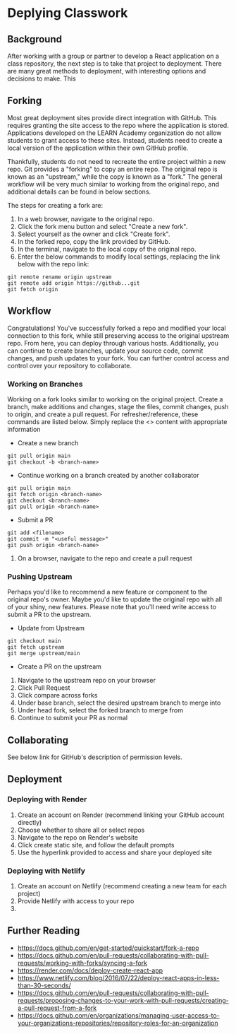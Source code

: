 # Deplying Classwork

## Background
After working with a group or partner to develop a React application on a class repository, the next step is to take that project to deployment. There are many great methods to deployment, with interesting options and decisions to make. This 

## Forking
Most great deployment sites provide direct integration with GitHub. This requires granting the site access to the repo where the application is stored. Applications developed on the LEARN Academy organization do not allow students to grant access to these sites. Instead, students need to create a local version of the application within their own GitHub profile.

Thankfully, students do not need to recreate the entire project within a new repo. Git provides a "forking" to copy an entire repo. The original repo is known as an "upstream," while the copy is known as a "fork." The general workflow will be very much similar to working from the original repo, and additional details can be found in below sections.

The steps for creating a fork are:
1. In a web browser, navigate to the original repo.
1. Click the fork menu button and select "Create a new fork".
1. Select yourself as the owner and click "Create fork".
1. In the forked repo, copy the link provided by GitHub.
1. In the terminal, navigate to the local copy of the original repo.
1. Enter the below commands to modify local settings, replacing the link below with the repo link:

```console
git remote rename origin upstream
git remote add origin https://github...git
git fetch origin
```

## Workflow
Congratulations! You've successfully forked a repo and modified your local connection to this fork, while still preserving access to the original upstream repo. From here, you can deploy through various hosts. Additionally, you can continue to create branches, update your source code, commit changes, and push updates to your fork. You can further control access and control over your repository to collaborate.

### Working on Branches
Working on a fork looks similar to working on the original project. Create a branch, make additions and changes, stage the files, commit changes, push to origin, and create a pull request. For refresher/reference, these commands are listed below. Simply replace the <> content with appropriate information

* Create a new branch
```console
git pull origin main
git checkout -b <branch-name>
```

* Continue working on a branch created by another collaborator
```console
git pull origin main
git fetch origin <branch-name>
git checkout <branch-name>
git pull origin <branch-name>
```

* Submit a PR
```console
git add <filename>
git commit -m "<useful message>"
git push origin <branch-name>
```
1. On a browser, navigate to the repo and create a pull request

### Pushing Upstream
Perhaps you'd like to recommend a new feature or component to the original repo's owner. Maybe you'd like to update the original repo with all of your shiny, new features. Please note that you'll need write access to submit a PR to the upstream.

* Update from Upstream
```console
git checkout main
git fetch upstream
git merge upstream/main
```

* Create a PR on the upstream
1. Navigate to the upstream repo on your browser
1. Click Pull Request
1. Click compare across forks
1. Under base branch, select the desired upstream branch to merge into
1. Under head fork, select the forked branch to merge from
1. Continue to submit your PR as normal

## Collaborating
See below link for GitHub's description of permission levels.

## Deployment

### Deploying with Render

1. Create an account on Render (recommend linking your GitHub account directly)
1. Choose whether to share all or select repos
1. Navigate to the repo on Render's website
1. Click create static site, and follow the default prompts
1. Use the hyperlink provided to access and share your deployed site

### Deploying with Netlify

1. Create an account on Netlify (recommend creating a new team for each project)
1. Provide Netlify with access to your repo
1. 

## Further Reading
* https://docs.github.com/en/get-started/quickstart/fork-a-repo
* https://docs.github.com/en/pull-requests/collaborating-with-pull-requests/working-with-forks/syncing-a-fork
* https://render.com/docs/deploy-create-react-app
* https://www.netlify.com/blog/2016/07/22/deploy-react-apps-in-less-than-30-seconds/
* https://docs.github.com/en/pull-requests/collaborating-with-pull-requests/proposing-changes-to-your-work-with-pull-requests/creating-a-pull-request-from-a-fork
* https://docs.github.com/en/organizations/managing-user-access-to-your-organizations-repositories/repository-roles-for-an-organization